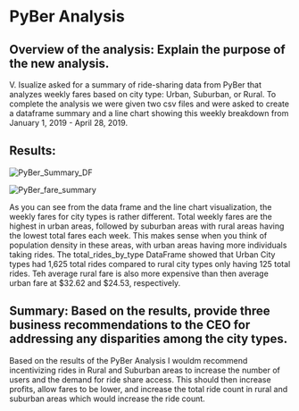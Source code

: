 # PyBer Analysis

## Overview of the analysis: Explain the purpose of the new analysis.

V. Isualize asked for a summary of ride-sharing data from PyBer that analyzes weekly fares based on city type: Urban, Suburban, or Rural. To complete the analysis we were given two csv files and were asked to create a dataframe summary and a line chart showing this weekly breakdown from January 1, 2019 - April 28, 2019.

## Results:

![PyBer_Summary_DF](https://user-images.githubusercontent.com/64506842/96201448-72370080-0f11-11eb-9257-e4fb79759e1d.PNG)

![PyBer_fare_summary](https://user-images.githubusercontent.com/64506842/96037028-26556000-0e1a-11eb-9486-8bf5a55cab85.png)

As you can see from the data frame and the line chart visualization, the weekly fares for city types is rather different. Total weekly fares are the highest in urban areas, followed by suburban areas with rural areas having the lowest total fares each week. This makes sense when you think of population density in these areas, with urban areas having more individuals taking rides. The total_rides_by_type DataFrame showed that Urban City types had 1,625 total rides compared to rural city types only having 125 total rides. Teh average rural fare is also more expensive than then average urban fare at $32.62 and $24.53, respectively.

## Summary: Based on the results, provide three business recommendations to the CEO for addressing any disparities among the city types.

Based on the results of the PyBer Analysis I wouldm recommend incentivizing rides in Rural and Suburban areas to increase the number of users and the demand for ride share access. This should then increase profits, allow fares to be lower, and increase the total ride count in rural and suburban areas which would increase the ride count. 




